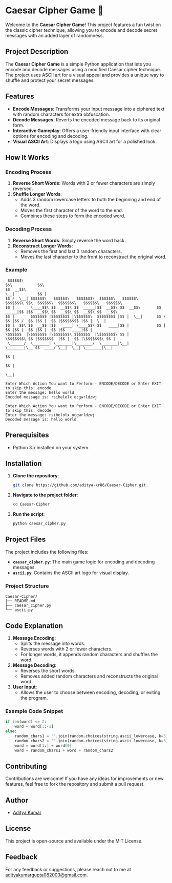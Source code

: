 # Caesar Cipher Game 🔐

Welcome to the **Caesar Cipher Game**! This project features a fun twist on the classic cipher technique, allowing you to encode and decode secret messages with an added layer of randomness.

## Project Description

The **Caesar Cipher Game** is a simple Python application that lets you encode and decode messages using a modified Caesar cipher technique. The project uses ASCII art for a visual appeal and provides a unique way to shuffle and protect your secret messages.

## Features

- **Encode Messages**: Transforms your input message into a ciphered text with random characters for extra obfuscation.
- **Decode Messages**: Reverts the encoded message back to its original form.
- **Interactive Gameplay**: Offers a user-friendly input interface with clear options for encoding and decoding.
- **Visual ASCII Art**: Displays a logo using ASCII art for a polished look.

## How It Works

### Encoding Process

1. **Reverse Short Words**: Words with 2 or fewer characters are simply reversed.
2. **Shuffle Longer Words**:
   - Adds 3 random lowercase letters to both the beginning and end of the word.
   - Moves the first character of the word to the end.
   - Combines these steps to form the encoded word.
   
### Decoding Process

1. **Reverse Short Words**: Simply reverse the word back.
2. **Reconstruct Longer Words**:
   - Removes the first and last 3 random characters.
   - Moves the last character to the front to reconstruct the original word.

### Example

```
 $$$$$$\                                                                    $$\           $$\                           
$$  __$$\                                                                   \__|          $$ |                          
$$ /  \__| $$$$$$\   $$$$$$\   $$$$$$$\  $$$$$$\   $$$$$$\         $$$$$$$\ $$\  $$$$$$\  $$$$$$$\   $$$$$$\   $$$$$$\  
$$ |       \____$$\ $$  __$$\ $$  _____|$$  __$$\ $$  __$$\       $$  _____|$$ |$$  __$$\ $$  __$$\ $$  __$$\ $$  __$$\ 
$$ |       $$$$$$$ |$$$$$$$$ |\$$$$$$\  $$$$$$$$ |$$ |  \__|      $$ /      $$ |$$ /  $$ |$$ |  $$ |$$$$$$$$ |$$ |  \__|
$$ |  $$\ $$  __$$ |$$   ____| \____$$\ $$   ____|$$ |            $$ |      $$ |$$ |  $$ |$$ |  $$ |$$   ____|$$ |      
\$$$$$$  |\$$$$$$$ |\$$$$$$$\ $$$$$$$  |\$$$$$$$\ $$ |            \$$$$$$$\ $$ |$$$$$$$  |$$ |  $$ |\$$$$$$$\ $$ |      
 \______/  \_______| \_______|\_______/  \_______|\__|             \_______|\__|$$  ____/ \__|  \__| \_______|\__|      
                                                                                $$ |                                    
                                                                                $$ |                                    
                                                                                \__|                                    
```

```
Enter Which Action You want to Perform - ENCODE/DECODE or Enter EXIT to skip this: encode
Enter the message: hello world
Encoded message is: rsihelolx ocgwrldzwj
```

```
Enter Which Action You want to Perform - ENCODE/DECODE or Enter EXIT to skip this: decode
Enter the message: rsihelolx ocgwrldzwj
Decoded message is: hello world
```

## Prerequisites

- Python 3.x installed on your system.

## Installation

1. **Clone the repository**:
   ```bash
   git clone https://github.com/aditya-kr86/Caesar-Cipher.git
   ```

2. **Navigate to the project folder**:
   ```bash
   cd Caesar-Cipher
   ```

3. **Run the script**:
   ```bash
   python caesar_cipher.py
   ```

## Project Files

The project includes the following files:

- **`caesar_cipher.py`**: The main game logic for encoding and decoding messages.
- **`ascii.py`**: Contains the ASCII art logo for visual display.

### Project Structure

```
Caesar-Cipher/
├── README.md
├── caesar_cipher.py
└── ascii.py
```

## Code Explanation

1. **Message Encoding**:
   - Splits the message into words.
   - Reverses words with 2 or fewer characters.
   - For longer words, it appends random characters and shuffles the word.
2. **Message Decoding**:
   - Reverses the short words.
   - Removes added random characters and reconstructs the original word.
3. **User Input**:
   - Allows the user to choose between encoding, decoding, or exiting the program.

### Example Code Snippet

```python
if len(word) <= 2:
    word = word[::-1]
else:
    random_chars1 = ''.join(random.choices(string.ascii_lowercase, k=3))
    random_chars2 = ''.join(random.choices(string.ascii_lowercase, k=3))
    word = word[1:] + word[0]
    word = random_chars1 + word + random_chars2
```

## Contributing

Contributions are welcome! If you have any ideas for improvements or new features, feel free to fork the repository and submit a pull request.

## Author

- [Aditya Kumar](https://github.com/aditya-kr86)

## License

This project is open-source and available under the MIT License.

## Feedback

For any feedback or suggestions, please reach out to me at [adityakumargupta082003@gmail.com](mailto:adityakumargupta082003@gmail.com).

